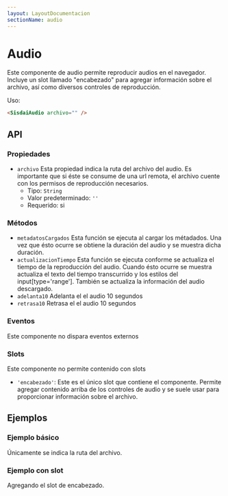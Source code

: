 ```yaml
---
layout: LayoutDocumentacion
sectionName: audio
---
```


# Audio

Este componente de audio permite reproducir audios en el navegador. Incluye un slot llamado "encabezado" para agregar información sobre el archivo, así como diversos controles de reproducción.

Uso:

```html
<SisdaiAudio archivo="" />
```

<section id="api">

## API

### Propiedades

- `archivo` Esta propiedad indica la ruta del archivo del audio. Es importante que si éste se consume de una url remota, el archivo cuente con los permisos de reproducción necesarios.
  - Tipo: `String`
  - Valor predeterminado: `''`
  - Requerido: si

### Métodos

- `metadatosCargados`
  Esta función se ejecuta al cargar los métadados. Una vez que ésto ocurre se obtiene la duración del audio y se muestra dicha duración.
- `actualizacionTiempo`
  Esta función se ejecuta conforme se actualiza el tiempo de la reproducción del audio. Cuando ésto ocurre se muestra actualiza el texto del tiempo transcurrido y los estilos del input[type='range']. También se actualiza la información del audio descargado.
- `adelanta10`
  Adelanta el el audio 10 segundos
- `retrasa10`
  Retrasa el el audio 10 segundos

### Eventos

Este componente no dispara eventos externos

### Slots

Este componente no permite contenido con slots

- `'encabezado'`: Este es el único slot que contiene el componente. Permite agregar contenido arriba de los controles de audio y se suele usar para proporcionar información sobre el archivo.

</section>

<section id="ejemplos">

## Ejemplos

### Ejemplo básico

Únicamente se indica la ruta del archivo.

<utils-ejemplo-doc ruta="audio/basico.vue"/>

### Ejemplo con slot

Agregando el slot de encabezado.

<utils-ejemplo-doc ruta="audio/con-slot.vue"/>

</section>
